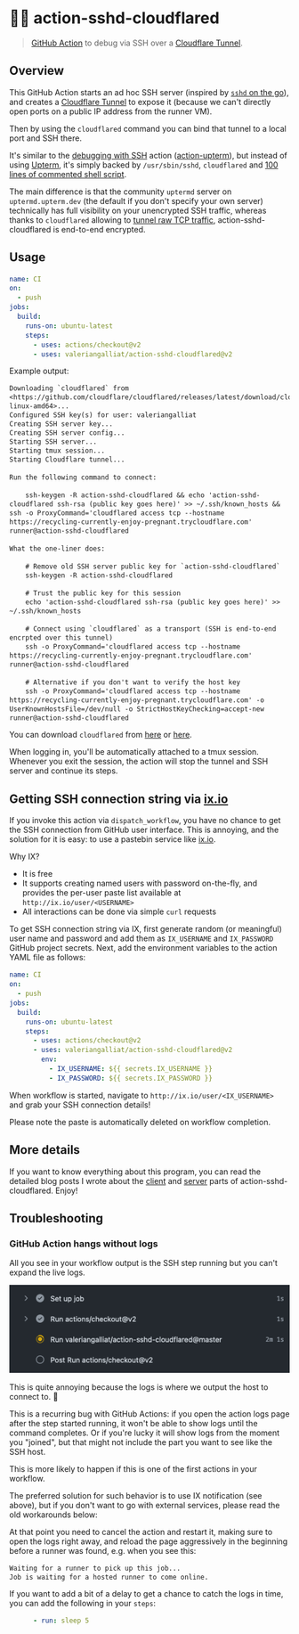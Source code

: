 # 👩‍💻 action-sshd-cloudflared

> [GitHub Action] to debug via SSH over a [Cloudflare Tunnel].

[GitHub Action]: https://github.com/features/actions
[Cloudflare Tunnel]: https://developers.cloudflare.com/cloudflare-one/connections/connect-apps/

## Overview

This GitHub Action starts an ad hoc SSH server (inspired by
[`sshd` on the go](https://github.com/valeriangalliat/sshd-on-the-go)),
and creates a [Cloudflare Tunnel] to expose it (because we can't
directly open ports on a public IP address from the runner VM).

Then by using the `cloudflared` command you can bind that tunnel to a
local port and SSH there.

It's similar to the [debugging with
SSH](https://github.com/marketplace/actions/debugging-with-ssh) action
([action-upterm](https://github.com/lhotari/action-upterm)), but instead
of using [Upterm](https://upterm.dev/), it's simply backed by
`/usr/sbin/sshd`, `cloudflared` and [100 lines of commented shell script](setup-ssh).

The main difference is that the community `uptermd` server on
`uptermd.upterm.dev` (the default if you don't specify your own server)
technically has full visibility on your unencrypted SSH traffic,
whereas thanks to `cloudflared` allowing to [tunnel raw TCP traffic](https://developers.cloudflare.com/cloudflare-one/applications/non-http/arbitrary-tcp/),
action-sshd-cloudflared is end-to-end encrypted.

## Usage

```yaml
name: CI
on:
  - push
jobs:
  build:
    runs-on: ubuntu-latest
    steps:
      - uses: actions/checkout@v2
      - uses: valeriangalliat/action-sshd-cloudflared@v2
```

Example output:

```
Downloading `cloudflared` from <https://github.com/cloudflare/cloudflared/releases/latest/download/cloudflared-linux-amd64>...
Configured SSH key(s) for user: valeriangalliat
Creating SSH server key...
Creating SSH server config...
Starting SSH server...
Starting tmux session...
Starting Cloudflare tunnel...

Run the following command to connect:

    ssh-keygen -R action-sshd-cloudflared && echo 'action-sshd-cloudflared ssh-rsa (public key goes here)' >> ~/.ssh/known_hosts && ssh -o ProxyCommand='cloudflared access tcp --hostname https://recycling-currently-enjoy-pregnant.trycloudflare.com' runner@action-sshd-cloudflared

What the one-liner does:

    # Remove old SSH server public key for `action-sshd-cloudflared`
    ssh-keygen -R action-sshd-cloudflared

    # Trust the public key for this session
    echo 'action-sshd-cloudflared ssh-rsa (public key goes here)' >> ~/.ssh/known_hosts

    # Connect using `cloudflared` as a transport (SSH is end-to-end encrpted over this tunnel)
    ssh -o ProxyCommand='cloudflared access tcp --hostname https://recycling-currently-enjoy-pregnant.trycloudflare.com' runner@action-sshd-cloudflared

    # Alternative if you don't want to verify the host key
    ssh -o ProxyCommand='cloudflared access tcp --hostname https://recycling-currently-enjoy-pregnant.trycloudflare.com' -o UserKnownHostsFile=/dev/null -o StrictHostKeyChecking=accept-new runner@action-sshd-cloudflared
```

You can download `cloudflared` from
[here](https://developers.cloudflare.com/cloudflare-one/connections/connect-apps/install-and-setup/installation/)
or [here](https://github.com/cloudflare/cloudflared/releases).

When logging in, you'll be automatically attached to a tmux session.
Whenever you exit the session, the action will stop the tunnel and SSH
server and continue its steps.

## Getting SSH connection string via [ix.io](http://ix.io)

If you invoke this action via `dispatch_workflow`, you have no chance to
get the SSH connection from GitHub user interface. This is annoying, and
the solution for it is easy: to use a pastebin service like [ix.io](http://ix.io).

Why IX?

* It is free
* It supports creating named users with password on-the-fly, and
  provides the per-user paste list available at `http://ix.io/user/<USERNAME>`
* All interactions can be done via simple `curl` requests

To get SSH connection string via IX, first generate random (or
meaningful) user name and password and add them as `IX_USERNAME` and
`IX_PASSWORD` GitHub project secrets. Next, add the environment
variables to the action YAML file as follows:

```yaml
name: CI
on:
  - push
jobs:
  build:
    runs-on: ubuntu-latest
    steps:
      - uses: actions/checkout@v2
      - uses: valeriangalliat/action-sshd-cloudflared@v2
        env:
          - IX_USERNAME: ${{ secrets.IX_USERNAME }}
          - IX_PASSWORD: ${{ secrets.IX_PASSWORD }}
```

When workflow is started, navigate to `http://ix.io/user/<IX_USERNAME>` and
grab your SSH connection details!

Please note the paste is automatically deleted on workflow completion.

## More details

If you want to know everything about this program, you can read the
detailed blog posts I wrote about the
[client](https://www.codejam.info/2022/05/debugging-github-actions-workflow-ssh.html)
and
[server](https://www.codejam.info/2022/05/github-action-expose-ssh-server.html)
parts of action-sshd-cloudflared. Enjoy!

## Troubleshooting

### GitHub Action hangs without logs

All you see in your workflow output is the SSH step running but you
can't expand the live logs.

![Step with unavailable logs](img/unavailable-logs.png)

This is quite annoying because the logs is where we output the host to
connect to. 😬

This is a recurring bug with GitHub Actions: if you open the action logs
page after the step started running, it won't be able to show logs until
the command completes. Or if you're lucky it will show logs from the
moment you "joined", but that might not include the part you want to see
like the SSH host.

This is more likely to happen if this is one of the first actions in
your workflow.

The preferred solution for such behavior is to use IX notification (see
above), but if you don't want to go with external services, please read
the old workarounds below:

At that point you need to cancel the action and restart it, making sure
to open the logs right away, and reload the page aggressively in the
beginning before a runner was found, e.g. when you see this:

```
Waiting for a runner to pick up this job...
Job is waiting for a hosted runner to come online.
```

If you want to add a bit of a delay to get a chance to catch the logs in
time, you can add the following in your `steps`:

```yaml
      - run: sleep 5
```
